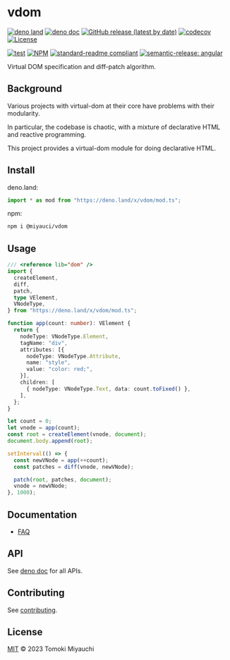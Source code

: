 # vdom

[![deno land](http://img.shields.io/badge/available%20on-deno.land/x-lightgrey.svg?logo=deno)](https://deno.land/x/vdom)
[![deno doc](https://doc.deno.land/badge.svg)](https://deno.land/x/vdom?doc)
[![GitHub release (latest by date)](https://img.shields.io/github/v/release/TomokiMiyauci/vdom)](https://github.com/TomokiMiyauci/vdom/releases)
[![codecov](https://codecov.io/github/TomokiMiyauci/vdom/branch/main/graph/badge.svg)](https://codecov.io/gh/TomokiMiyauci/vdom)
[![License](https://img.shields.io/github/license/TomokiMiyauci/vdom)](LICENSE)

[![test](https://github.com/TomokiMiyauci/vdom/actions/workflows/test.yaml/badge.svg)](https://github.com/TomokiMiyauci/vdom/actions/workflows/test.yaml)
[![NPM](https://nodei.co/npm/@miyauci/vdom.png?mini=true)](https://nodei.co/npm/@miyauci/vdom/)
[![standard-readme compliant](https://img.shields.io/badge/readme%20style-standard-brightgreen.svg)](https://github.com/RichardLitt/standard-readme)
[![semantic-release: angular](https://img.shields.io/badge/semantic--release-angular-e10079?logo=semantic-release)](https://github.com/semantic-release/semantic-release)

Virtual DOM specification and diff-patch algorithm.

## Background

Various projects with virtual-dom at their core have problems with their
modularity.

In particular, the codebase is chaotic, with a mixture of declarative HTML and
reactive programming.

This project provides a virtual-dom module for doing declarative HTML.

## Install

deno.land:

```ts
import * as mod from "https://deno.land/x/vdom/mod.ts";
```

npm:

```bash
npm i @miyauci/vdom
```

## Usage

```ts
/// <reference lib="dom" />
import {
  createElement,
  diff,
  patch,
  type VElement,
  VNodeType,
} from "https://deno.land/x/vdom/mod.ts";

function app(count: number): VElement {
  return {
    nodeType: VNodeType.Element,
    tagName: "div",
    attributes: [{
      nodeType: VNodeType.Attribute,
      name: "style",
      value: "color: red;",
    }],
    children: [
      { nodeType: VNodeType.Text, data: count.toFixed() },
    ],
  };
}

let count = 0;
let vnode = app(count);
const root = createElement(vnode, document);
document.body.append(root);

setInterval(() => {
  const newVNode = app(++count);
  const patches = diff(vnode, newVNode);

  patch(root, patches, document);
  vnode = newVNode;
}, 1000);
```

## Documentation

- [FAQ](docs/faq.md)

## API

See [deno doc](https://deno.land/x/vdom?doc) for all APIs.

## Contributing

See [contributing](CONTRIBUTING.md).

## License

[MIT](LICENSE) © 2023 Tomoki Miyauchi
